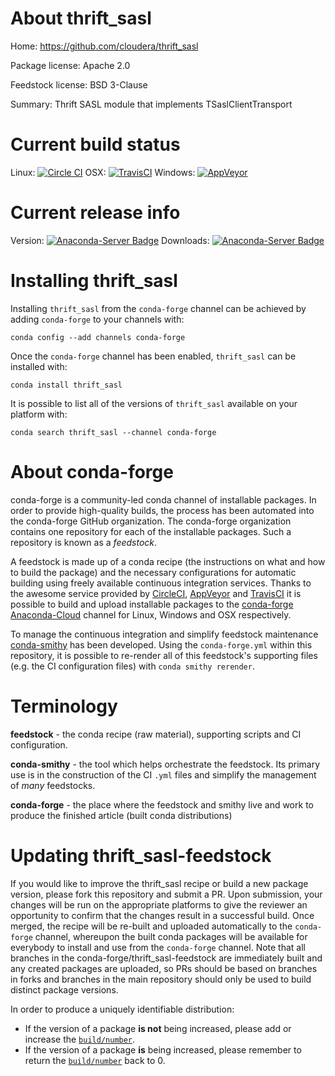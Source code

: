 About thrift_sasl
=================

Home: https://github.com/cloudera/thrift_sasl

Package license: Apache 2.0

Feedstock license: BSD 3-Clause

Summary: Thrift SASL module that implements TSaslClientTransport



Current build status
====================

Linux: [![Circle CI](https://circleci.com/gh/conda-forge/thrift_sasl-feedstock.svg?style=shield)](https://circleci.com/gh/conda-forge/thrift_sasl-feedstock)
OSX: [![TravisCI](https://travis-ci.org/conda-forge/thrift_sasl-feedstock.svg?branch=master)](https://travis-ci.org/conda-forge/thrift_sasl-feedstock)
Windows: [![AppVeyor](https://ci.appveyor.com/api/projects/status/github/conda-forge/thrift_sasl-feedstock?svg=True)](https://ci.appveyor.com/project/conda-forge/thrift-sasl-feedstock/branch/master)

Current release info
====================
Version: [![Anaconda-Server Badge](https://anaconda.org/conda-forge/thrift_sasl/badges/version.svg)](https://anaconda.org/conda-forge/thrift_sasl)
Downloads: [![Anaconda-Server Badge](https://anaconda.org/conda-forge/thrift_sasl/badges/downloads.svg)](https://anaconda.org/conda-forge/thrift_sasl)

Installing thrift_sasl
======================

Installing `thrift_sasl` from the `conda-forge` channel can be achieved by adding `conda-forge` to your channels with:

```
conda config --add channels conda-forge
```

Once the `conda-forge` channel has been enabled, `thrift_sasl` can be installed with:

```
conda install thrift_sasl
```

It is possible to list all of the versions of `thrift_sasl` available on your platform with:

```
conda search thrift_sasl --channel conda-forge
```


About conda-forge
=================

conda-forge is a community-led conda channel of installable packages.
In order to provide high-quality builds, the process has been automated into the
conda-forge GitHub organization. The conda-forge organization contains one repository
for each of the installable packages. Such a repository is known as a *feedstock*.

A feedstock is made up of a conda recipe (the instructions on what and how to build
the package) and the necessary configurations for automatic building using freely
available continuous integration services. Thanks to the awesome service provided by
[CircleCI](https://circleci.com/), [AppVeyor](http://www.appveyor.com/)
and [TravisCI](https://travis-ci.org/) it is possible to build and upload installable
packages to the [conda-forge](https://anaconda.org/conda-forge)
[Anaconda-Cloud](http://docs.anaconda.org/) channel for Linux, Windows and OSX respectively.

To manage the continuous integration and simplify feedstock maintenance
[conda-smithy](http://github.com/conda-forge/conda-smithy) has been developed.
Using the ``conda-forge.yml`` within this repository, it is possible to re-render all of
this feedstock's supporting files (e.g. the CI configuration files) with ``conda smithy rerender``.


Terminology
===========

**feedstock** - the conda recipe (raw material), supporting scripts and CI configuration.

**conda-smithy** - the tool which helps orchestrate the feedstock.
                   Its primary use is in the construction of the CI ``.yml`` files
                   and simplify the management of *many* feedstocks.

**conda-forge** - the place where the feedstock and smithy live and work to
                  produce the finished article (built conda distributions)


Updating thrift_sasl-feedstock
==============================

If you would like to improve the thrift_sasl recipe or build a new
package version, please fork this repository and submit a PR. Upon submission,
your changes will be run on the appropriate platforms to give the reviewer an
opportunity to confirm that the changes result in a successful build. Once
merged, the recipe will be re-built and uploaded automatically to the
`conda-forge` channel, whereupon the built conda packages will be available for
everybody to install and use from the `conda-forge` channel.
Note that all branches in the conda-forge/thrift_sasl-feedstock are
immediately built and any created packages are uploaded, so PRs should be based
on branches in forks and branches in the main repository should only be used to
build distinct package versions.

In order to produce a uniquely identifiable distribution:
 * If the version of a package **is not** being increased, please add or increase
   the [``build/number``](http://conda.pydata.org/docs/building/meta-yaml.html#build-number-and-string).
 * If the version of a package **is** being increased, please remember to return
   the [``build/number``](http://conda.pydata.org/docs/building/meta-yaml.html#build-number-and-string)
   back to 0.
